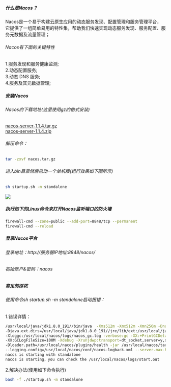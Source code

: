 ##### 什么是Nacos？
Nacos是一个易于构建云原生应用的动态服务发现、配置管理和服务管理平台，它提供了一组简单易用的特性集，帮助我们快速实现动态服务发现、服务配置、服务元数据及流量管理； 
###### Nacos有下面的关键特性  
  1.服务发现和服务健康监测;  
  2.动态配置服务;   
  3.动态 DNS 服务;  
  4.服务及其元数据管理;  

##### 安装Nacos
###### Nacos的下载地址(这里使用gz的格式安装)   
  [nacos-server-1.1.4.tar.gz](https://github.com/alibaba/nacos/releases/download/1.1.4/nacos-server-1.1.4.tar.gz)  
  [nacos-server-1.1.4.zip](https://github.com/alibaba/nacos/releases/download/1.1.4/nacos-server-1.1.4.zip)  
###### 解压命令：  
``` Bash
tar -zxvf nacos.tar.gz
```
###### 进入bin目录然后启动一个单机版(运行效果如下图所示)
``` Bash
sh startup.sh -m standalone
```
![](https://upload-images.jianshu.io/upload_images/12893700-716d254f4719b26e.png?imageMogr2/auto-orient/strip|imageView2/2/w/1030/format/webp)

##### 执行如下的Linux命令来打开Nacos监听端口的防火墙
``` Bash
firewall-cmd --zone=public --add-port=8848/tcp --permanent 
firewall-cmd --reload
```
##### 登录Nacos平台
###### 登录地址：http://服务器IP地址:8848/nacos/  
###### 初始账户&密码：nacos


##### 常见的踩坑 
###### 使用命令sh startup.sh -m standalone启动报错：
  1.错误详情：
``` Bash
/usr/local/java/jdk1.8.0_191//bin/java  -Xms512m -Xmx512m -Xmn256m -Dnacos.standalone=true 
-Djava.ext.dirs=/usr/local/java/jdk1.8.0_191//jre/lib/ext:/usr/local/java/jdk1.8.0_191//lib/ext:/usr/local/nacos/plugins/cmdb:/usr/local/nacos/plugins/mysql 
-Xloggc:/usr/local/nacos/logs/nacos_gc.log -verbose:gc -XX:+PrintGCDetails -XX:+PrintGCDateStamps -XX:+PrintGCTimeStamps -XX:+UseGCLogFileRotation -XX:NumberOfGCLogFiles=10 
-XX:GCLogFileSize=100M -Xdebug -Xrunjdwp:transport=dt_socket,server=y,suspend=n,address=8000 -Dnacos.home=/usr/local/nacos 
-Dloader.path=/usr/local/nacos/plugins/health -jar /usr/local/nacos/target/nacos-server.jar  --spring.config.location=classpath:/,classpath:/config/,file:./,file:./config/,file:/usr/local/nacos/conf/ 
--logging.config=/usr/local/nacos/conf/nacos-logback.xml --server.max-http-header-size=524288
nacos is starting with standalone
nacos is starting，you can check the /usr/local/nacos/logs/start.out
```
  2.解决办法(使用如下命令执行)  
``` Bash
bash -f ./startup.sh -m standalone
```
